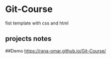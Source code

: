 # Git-Course
fist template with css and html
## projects notes
##Demo
 https://rana-omar.github.io/Git-Course/
